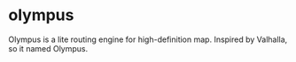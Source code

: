 # olympus
Olympus is a lite routing engine for high-definition map. Inspired by Valhalla, so it named Olympus.
